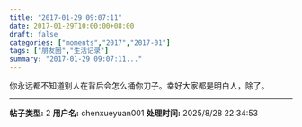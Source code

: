 ```yaml
---
title: "2017-01-29 09:07:11"
date: 2017-01-29T10:00:00+08:00
draft: false
categories: ["moments","2017","2017-01"]
tags: ["朋友圈","生活记录"]
summary: "2017-01-29 09:07:11..."
---
```


你永远都不知道别人在背后会怎么捅你刀子。幸好大家都是明白人，除了。

---

**帖子类型:** 2
**用户名:** chenxueyuan001
**处理时间:** 2025/8/28 22:34:53